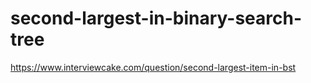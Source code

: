# second-largest-in-binary-search-tree

https://www.interviewcake.com/question/second-largest-item-in-bst
